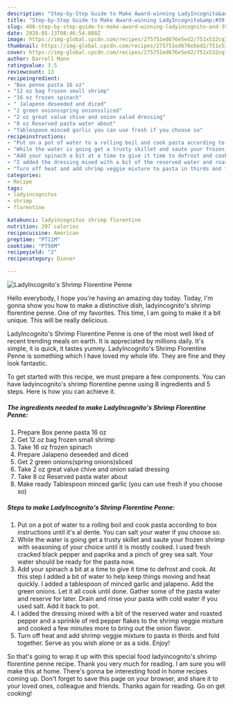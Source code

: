 ```yaml
---
description: "Step-by-Step Guide to Make Award-winning LadyIncognito&amp;#39;s Shrimp Florentine Penne"
title: "Step-by-Step Guide to Make Award-winning LadyIncognito&amp;#39;s Shrimp Florentine Penne"
slug: 406-step-by-step-guide-to-make-award-winning-ladyincognito-and-39-s-shrimp-florentine-penne
date: 2020-05-13T08:46:54.888Z
image: https://img-global.cpcdn.com/recipes/275751ed676e5ed2/751x532cq70/ladyincognitos-shrimp-florentine-penne-recipe-main-photo.jpg
thumbnail: https://img-global.cpcdn.com/recipes/275751ed676e5ed2/751x532cq70/ladyincognitos-shrimp-florentine-penne-recipe-main-photo.jpg
cover: https://img-global.cpcdn.com/recipes/275751ed676e5ed2/751x532cq70/ladyincognitos-shrimp-florentine-penne-recipe-main-photo.jpg
author: Darrell Mann
ratingvalue: 3.5
reviewcount: 13
recipeingredient:
- "Box penne pasta 16 oz"
- "12 oz bag frozen small shrimp"
- "16 oz frozen spinach"
- " Jalapeno deseeded and diced"
- "2 green onionsspring onionssliced"
- "2 oz great value chive and onion salad dressing"
- "8 oz Reserved pasta water about"
- "Tablespoon minced garlic you can use fresh if you choose so"
recipeinstructions:
- "Put on a pot of water to a rolling boil and cook pasta according to box instructions until it&#39;s al dente. You can salt your water if you choose so."
- "While the water is going get a trusty skillet and saute your frozen shrimp with seasoning of your choice until it is mostly cooked. I used fresh cracked black pepper and paprika and a pinch of grey sea salt. Your water should be ready for the pasta now."
- "Add your spinach a bit at a time to give it time to defrost and cook. At this step I added a bit of water to help keep things moving and heat quickly. I added a tablespoon of minced garlic and jalapeno. Add the green onions. Let it all cook until done. Gather some of the pasta water and reserve for later. Drain and rinse your pasta with cold water if you used salt. Add it back to pot."
- "I added the dressing mixed with a bit of the reserved water and roasted pepper and a sprinkle of red pepper flakes to the shrimp veggie mixture and cooked a few minutes more to bring out the onion flavor."
- "Turn off heat and add shrimp veggie mixture to pasta in thirds and fold together. Serve as you wish alone or as a side. Enjoy!"
categories:
- Recipe
tags:
- ladyincognitos
- shrimp
- florentine

katakunci: ladyincognitos shrimp florentine 
nutrition: 297 calories
recipecuisine: American
preptime: "PT11M"
cooktime: "PT56M"
recipeyield: "2"
recipecategory: Dinner

---
```



![LadyIncognito&#39;s Shrimp Florentine Penne](https://img-global.cpcdn.com/recipes/275751ed676e5ed2/751x532cq70/ladyincognitos-shrimp-florentine-penne-recipe-main-photo.jpg)

Hello everybody, I hope you're having an amazing day today. Today, I'm gonna show you how to make a distinctive dish, ladyincognito&#39;s shrimp florentine penne. One of my favorites. This time, I am going to make it a bit unique. This will be really delicious.



LadyIncognito&#39;s Shrimp Florentine Penne is one of the most well liked of recent trending meals on earth. It is appreciated by millions daily. It's simple, it is quick, it tastes yummy. LadyIncognito&#39;s Shrimp Florentine Penne is something which I have loved my whole life. They are fine and they look fantastic.


To get started with this recipe, we must prepare a few components. You can have ladyincognito&#39;s shrimp florentine penne using 8 ingredients and 5 steps. Here is how you can achieve it.

<!--inarticleads1-->

##### The ingredients needed to make LadyIncognito&#39;s Shrimp Florentine Penne:

1. Prepare Box penne pasta 16 oz
1. Get 12 oz bag frozen small shrimp
1. Take 16 oz frozen spinach
1. Prepare  Jalapeno deseeded and diced
1. Get 2 green onions(spring onions)sliced
1. Take 2 oz great value chive and onion salad dressing
1. Take 8 oz Reserved pasta water about
1. Make ready Tablespoon minced garlic (you can use fresh if you choose so)




<!--inarticleads2-->

##### Steps to make LadyIncognito&#39;s Shrimp Florentine Penne:

1. Put on a pot of water to a rolling boil and cook pasta according to box instructions until it&#39;s al dente. You can salt your water if you choose so.
1. While the water is going get a trusty skillet and saute your frozen shrimp with seasoning of your choice until it is mostly cooked. I used fresh cracked black pepper and paprika and a pinch of grey sea salt. Your water should be ready for the pasta now.
1. Add your spinach a bit at a time to give it time to defrost and cook. At this step I added a bit of water to help keep things moving and heat quickly. I added a tablespoon of minced garlic and jalapeno. Add the green onions. Let it all cook until done. Gather some of the pasta water and reserve for later. Drain and rinse your pasta with cold water if you used salt. Add it back to pot.
1. I added the dressing mixed with a bit of the reserved water and roasted pepper and a sprinkle of red pepper flakes to the shrimp veggie mixture and cooked a few minutes more to bring out the onion flavor.
1. Turn off heat and add shrimp veggie mixture to pasta in thirds and fold together. Serve as you wish alone or as a side. Enjoy!




So that's going to wrap it up with this special food ladyincognito&#39;s shrimp florentine penne recipe. Thank you very much for reading. I am sure you will make this at home. There's gonna be interesting food in home recipes coming up. Don't forget to save this page on your browser, and share it to your loved ones, colleague and friends. Thanks again for reading. Go on get cooking!

